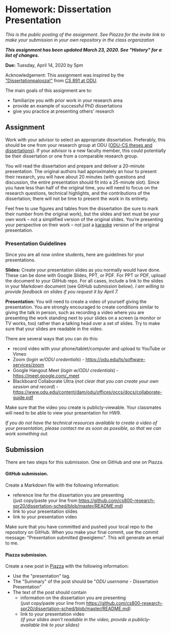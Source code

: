 # Homework: Dissertation Presentation

*This is the public posting of the assignment. See Piazza for the invite link to make your submission in your own repository in the class organization*

***This assignment has been updated March 23, 2020.  See "History" for a list of changes.***

**Due:** Tuesday, April 14, 2020 by 5pm

Acknowledgement: This assignment was inspired by the ["Dissertationpalooza!"](https://phonedude.github.io/cs891-f17/dissertationpalooza.html) from [CS 891 at ODU](https://phonedude.github.io/cs891-f17/).

The main goals of this assignment are to:
* familiarize you with prior work in your research area
* provide an example of successful PhD dissertations
* give you practice at presenting others' research

## Assignment

Work with your advisor to select an appropriate dissertation. Preferably, this should be one from your research group at ODU ([ODU-CS theses and dissertations](https://digitalcommons.odu.edu/computerscience_etds/)). If your advisor is a new faculty member, this could potentially be their dissertation or one from a comparable research group.

You will read the dissertation and prepare and deliver a 20-minute presentation. The original authors had approximately an hour to present their research, you will have about 20 minutes (with questions and discussion, the entire presentation should fit into a 25-minute slot). Since you have less than half of the original time, you will need to focus on the research questions, technical highlights, and the contributions of the dissertation; there will not be time to present the work in its entirety.

Feel free to use figures and tables from the dissertation (be sure to mark their number from the original work), but the slides and text must be your own work – not a simplified version of the original slides. You’re presenting your perspective on their work – not just a [karaoke](https://en.wikipedia.org/wiki/Karaoke) version of the original presentation.

### Presentation Guidelines

Since you are all now online students, here are guidelines for your presentations. 

**Slides:** Create your presentation slides as you normally would have done.  These can be done with Google Slides, PPT, or PDF. For PPT or PDF, upload the document to your GitHub repo. For all cases, include a link to the slides in your Markdown document (see GitHub submission below). *I am willing to provide feedback on slides if you request it by April 7.*

**Presentation:** You will need to create a video of yourself giving the presentation. You are strongly encouraged to create conditions similar to giving the talk in person, such as recording a video where you are presenting the work standing next to your slides on a screen (a monitor or TV works, too) rather than a talking head over a set of slides. Try to make sure that your slides are readable in the video.

There are several ways that you can do this:
* record video with your phone/tablet/computer and upload to YouTube or Vimeo
* Zoom (*login w/ODU credentials*) - https://odu.edu/ts/software-services/zoom
* Google Hangout Meet (*login w/ODU credentials*) - https://meet.google.com/_meet
* Blackboard Collaborate Ultra (*not clear that you can create your own session and record*) - https://www.odu.edu/content/dam/odu/offices/occs/docs/collaborate-guide.pdf

Make sure that the video you create is publicly-viewable. Your classmates will need to be able to view your presentation for HW9.

*If you do not have the technical resources available to create a video of your presentation, please contact me as soon as possible, so that we can work something out.*

## Submission
There are two steps for this submission.  One on GitHub and one on Piazza.

#### GitHub submission.

Create a Markdown file with the following information:
* reference line for the dissertation you are presenting<br/>
(just copy/paste your line from https://github.com/cs800-research-spr20/dissertation-sched/blob/master/README.md) <br/>
* link to your presentation slides
* link to your presentation video

Make sure that you have committed and pushed your local repo to the repository on GitHub.  When you make your final commit, use the commit message: "Presentation submitted @weiglemc". This will generate an email to me.

#### Piazza submission.

Create a new post in [Piazza](https://piazza.com/class/k41ifudwv3164t) with the following information:
* Use the "presentation" tag.
* The "Summary" of the post should be "*ODU username* - Dissertation Presentation"
* The text of the post should contain
    * information on the dissertation you are presenting<br/>
  (just copy/paste your line from https://github.com/cs800-research-spr20/dissertation-sched/blob/master/README.md) 
    * link to your presentation video<br/>
    *(if your slides aren't readable in the video, provide a publicly-available link to your slides)*

